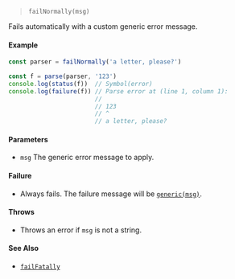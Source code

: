 <!--
 Copyright (c) 2020 Thomas J. Otterson
 
 This software is released under the MIT License.
 https://opensource.org/licenses/MIT
-->

> `failNormally(msg)`

Fails automatically with a custom generic error message.

#### Example

```javascript
const parser = failNormally('a letter, please?')

const f = parse(parser, '123')
console.log(status(f))  // Symbol(error)
console.log(failure(f)) // Parse error at (line 1, column 1):
                        //
                        // 123
                        // ^
                        // a letter, please?
```

#### Parameters

* `msg` The generic error message to apply.

#### Failure

* Always fails. The failure message will be [`generic(msg)`](../tools/generic.md).

#### Throws

* Throws an error if `msg` is not a string.

#### See Also

* [`failFatally`](failfatally.md)